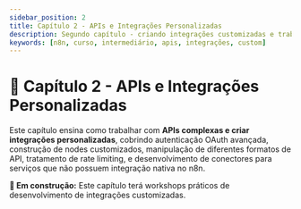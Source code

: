 ```yaml
---
sidebar_position: 2
title: Capítulo 2 - APIs e Integrações Personalizadas
description: Segundo capítulo - criando integrações customizadas e trabalhando com APIs complexas
keywords: [n8n, curso, intermediário, apis, integrações, custom]
---
```


# 🔌 Capítulo 2 - APIs e Integrações Personalizadas

Este capítulo ensina como trabalhar com **APIs complexas e criar integrações personalizadas**, cobrindo autenticação OAuth avançada, construção de nodes customizados, manipulação de diferentes formatos de API, tratamento de rate limiting, e desenvolvimento de conectores para serviços que não possuem integração nativa no n8n.

**🔄 Em construção:** Este capítulo terá workshops práticos de desenvolvimento de integrações customizadas.
